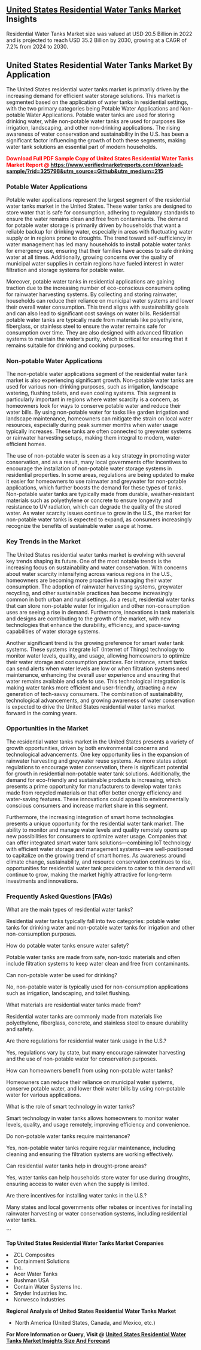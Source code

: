 <h2><a href="https://www.verifiedmarketreports.com/download-sample/?rid=325798&amp;utm_source=Github&amp;utm_medium=215" target="_blank">United States Residential Water Tanks Market</a> Insights</h2><p>Residential Water Tanks Market size was valued at USD 20.5 Billion in 2022 and is projected to reach USD 35.2 Billion by 2030, growing at a CAGR of 7.2% from 2024 to 2030.</p><p><h2>United States Residential Water Tanks Market By Application</h2><p>The United States residential water tanks market is primarily driven by the increasing demand for efficient water storage solutions. This market is segmented based on the application of water tanks in residential settings, with the two primary categories being Potable Water Applications and Non-potable Water Applications. Potable water tanks are used for storing drinking water, while non-potable water tanks are used for purposes like irrigation, landscaping, and other non-drinking applications. The rising awareness of water conservation and sustainability in the U.S. has been a significant factor influencing the growth of both these segments, making water tank solutions an essential part of modern households. <b><p><span class=""><span style="color: #ff0000;"><strong>Download Full PDF Sample Copy of United States Residential Water Tanks Market Report</strong> @ </span><a href="https://www.verifiedmarketreports.com/download-sample/?rid=325798&amp;utm_source=Github&amp;utm_medium=215" target="_blank">https://www.verifiedmarketreports.com/download-sample/?rid=325798&amp;utm_source=Github&amp;utm_medium=215</a></span></p></b></p><h3>Potable Water Applications</h3><p>Potable water applications represent the largest segment of the residential water tanks market in the United States. These water tanks are designed to store water that is safe for consumption, adhering to regulatory standards to ensure the water remains clean and free from contaminants. The demand for potable water storage is primarily driven by households that want a reliable backup for drinking water, especially in areas with fluctuating water supply or in regions prone to droughts. The trend toward self-sufficiency in water management has led many households to install potable water tanks for emergency use, ensuring that their families have access to safe drinking water at all times. Additionally, growing concerns over the quality of municipal water supplies in certain regions have fueled interest in water filtration and storage systems for potable water.<p>Moreover, potable water tanks in residential applications are gaining traction due to the increasing number of eco-conscious consumers opting for rainwater harvesting systems. By collecting and storing rainwater, households can reduce their reliance on municipal water systems and lower their overall water consumption. This trend aligns with sustainability goals and can also lead to significant cost savings on water bills. Residential potable water tanks are typically made from materials like polyethylene, fiberglass, or stainless steel to ensure the water remains safe for consumption over time. They are also designed with advanced filtration systems to maintain the water’s purity, which is critical for ensuring that it remains suitable for drinking and cooking purposes.</p><h3>Non-potable Water Applications</h3><p>The non-potable water applications segment of the residential water tank market is also experiencing significant growth. Non-potable water tanks are used for various non-drinking purposes, such as irrigation, landscape watering, flushing toilets, and even cooling systems. This segment is particularly important in regions where water scarcity is a concern, as homeowners look for ways to conserve potable water and reduce their water bills. By using non-potable water for tasks like garden irrigation and landscape maintenance, homeowners can mitigate the strain on local water resources, especially during peak summer months when water usage typically increases. These tanks are often connected to greywater systems or rainwater harvesting setups, making them integral to modern, water-efficient homes.<p>The use of non-potable water is seen as a key strategy in promoting water conservation, and as a result, many local governments offer incentives to encourage the installation of non-potable water storage systems in residential properties. In some areas, regulations are being updated to make it easier for homeowners to use rainwater and greywater for non-potable applications, which further boosts the demand for these types of tanks. Non-potable water tanks are typically made from durable, weather-resistant materials such as polyethylene or concrete to ensure longevity and resistance to UV radiation, which can degrade the quality of the stored water. As water scarcity issues continue to grow in the U.S., the market for non-potable water tanks is expected to expand, as consumers increasingly recognize the benefits of sustainable water usage at home.</p><h3>Key Trends in the Market</h3><p>The United States residential water tanks market is evolving with several key trends shaping its future. One of the most notable trends is the increasing focus on sustainability and water conservation. With concerns about water scarcity intensifying across various regions in the U.S., homeowners are becoming more proactive in managing their water consumption. The adoption of rainwater harvesting systems, greywater recycling, and other sustainable practices has become increasingly common in both urban and rural settings. As a result, residential water tanks that can store non-potable water for irrigation and other non-consumption uses are seeing a rise in demand. Furthermore, innovations in tank materials and designs are contributing to the growth of the market, with new technologies that enhance the durability, efficiency, and space-saving capabilities of water storage systems.<p>Another significant trend is the growing preference for smart water tank systems. These systems integrate IoT (Internet of Things) technology to monitor water levels, quality, and usage, allowing homeowners to optimize their water storage and consumption practices. For instance, smart tanks can send alerts when water levels are low or when filtration systems need maintenance, enhancing the overall user experience and ensuring that water remains available and safe to use. This technological integration is making water tanks more efficient and user-friendly, attracting a new generation of tech-savvy consumers. The combination of sustainability, technological advancements, and growing awareness of water conservation is expected to drive the United States residential water tanks market forward in the coming years.</p><h3>Opportunities in the Market</h3><p>The residential water tanks market in the United States presents a variety of growth opportunities, driven by both environmental concerns and technological advancements. One key opportunity lies in the expansion of rainwater harvesting and greywater reuse systems. As more states adopt regulations to encourage water conservation, there is significant potential for growth in residential non-potable water tank solutions. Additionally, the demand for eco-friendly and sustainable products is increasing, which presents a prime opportunity for manufacturers to develop water tanks made from recycled materials or that offer better energy efficiency and water-saving features. These innovations could appeal to environmentally conscious consumers and increase market share in this segment.</p><p>Furthermore, the increasing integration of smart home technologies presents a unique opportunity for the residential water tank market. The ability to monitor and manage water levels and quality remotely opens up new possibilities for consumers to optimize water usage. Companies that can offer integrated smart water tank solutions—combining IoT technology with efficient water storage and management systems—are well-positioned to capitalize on the growing trend of smart homes. As awareness around climate change, sustainability, and resource conservation continues to rise, opportunities for residential water tank providers to cater to this demand will continue to grow, making the market highly attractive for long-term investments and innovations.</p><h3>Frequently Asked Questions (FAQs)</h3><p>What are the main types of residential water tanks?</p><p>Residential water tanks typically fall into two categories: potable water tanks for drinking water and non-potable water tanks for irrigation and other non-consumption purposes.</p><p>How do potable water tanks ensure water safety?</p><p>Potable water tanks are made from safe, non-toxic materials and often include filtration systems to keep water clean and free from contaminants.</p><p>Can non-potable water be used for drinking?</p><p>No, non-potable water is typically used for non-consumption applications such as irrigation, landscaping, and toilet flushing.</p><p>What materials are residential water tanks made from?</p><p>Residential water tanks are commonly made from materials like polyethylene, fiberglass, concrete, and stainless steel to ensure durability and safety.</p><p>Are there regulations for residential water tank usage in the U.S.?</p><p>Yes, regulations vary by state, but many encourage rainwater harvesting and the use of non-potable water for conservation purposes.</p><p>How can homeowners benefit from using non-potable water tanks?</p><p>Homeowners can reduce their reliance on municipal water systems, conserve potable water, and lower their water bills by using non-potable water for various applications.</p><p>What is the role of smart technology in water tanks?</p><p>Smart technology in water tanks allows homeowners to monitor water levels, quality, and usage remotely, improving efficiency and convenience.</p><p>Do non-potable water tanks require maintenance?</p><p>Yes, non-potable water tanks require regular maintenance, including cleaning and ensuring the filtration systems are working effectively.</p><p>Can residential water tanks help in drought-prone areas?</p><p>Yes, water tanks can help households store water for use during droughts, ensuring access to water even when the supply is limited.</p><p>Are there incentives for installing water tanks in the U.S.?</p><p>Many states and local governments offer rebates or incentives for installing rainwater harvesting or water conservation systems, including residential water tanks.</p>```</p><p><strong>Top United States Residential Water Tanks Market Companies</strong></p><div data-test-id=""><p><li>ZCL Composites</li><li> Containment Solutions</li><li> Inc.</li><li> Acer Water Tanks</li><li> Bushman USA</li><li> Contain Water Systems Inc.</li><li> Snyder Industries Inc.</li><li> Norwesco Industries</li></p><div><strong>Regional Analysis of&nbsp;United States Residential Water Tanks Market</strong></div><ul><li dir="ltr"><p dir="ltr">North America&nbsp;(United States, Canada, and Mexico, etc.)</p></li></ul><p><strong>For More Information or Query, Visit @&nbsp;</strong><strong><a href="https://www.verifiedmarketreports.com/product/residential-water-tanks-market/?utm_source=Github&amp;utm_medium=215" target="_blank">United States Residential Water Tanks Market Insights Size And Forecast</a></strong></p></div>
